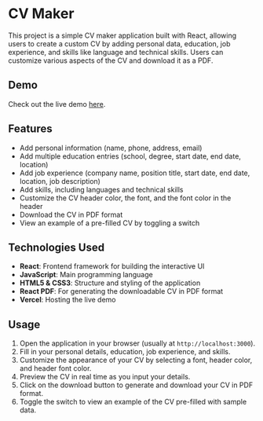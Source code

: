 # CV Maker

This project is a simple CV maker application built with React, allowing users to create a custom CV by adding personal data, education, job experience, and skills like language and technical skills. Users can customize various aspects of the CV and download it as a PDF.

## Demo

Check out the live demo [here](https://cv-maker-4b5d7gp4m-vasenkoms-projects.vercel.app/).


## Features

- Add personal information (name, phone, address, email)
- Add multiple education entries (school, degree, start date, end date, location)
- Add job experience (company name, position title, start date, end date, location, job description)
- Add skills, including languages and technical skills
- Customize the CV header color, the font, and the font color in the header
- Download the CV in PDF format
- View an example of a pre-filled CV by toggling a switch

## Technologies Used

- **React**: Frontend framework for building the interactive UI
- **JavaScript**: Main programming language
- **HTML5 & CSS3**: Structure and styling of the application
- **React PDF**: For generating the downloadable CV in PDF format
- **Vercel**: Hosting the live demo

## Usage

1. Open the application in your browser (usually at `http://localhost:3000`).
2. Fill in your personal details, education, job experience, and skills.
3. Customize the appearance of your CV by selecting a font, header color, and header font color.
4. Preview the CV in real time as you input your details.
5. Click on the download button to generate and download your CV in PDF format.
6. Toggle the switch to view an example of the CV pre-filled with sample data.
